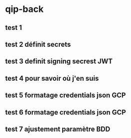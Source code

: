 # qip-back
## test 1
## test 2 définit secrets
## test 3 definit signing secrest JWT
## test 4 pour savoir où j'en suis
## test 5 formatage credentials json GCP
## test 6 formatage credentials json GCP
## test 7 ajustement paramètre BDD